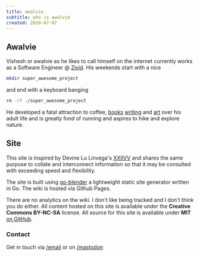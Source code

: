 ```yaml
---
title: awalvie
subtitle: who is awalvie
created: 2020-07-07
---
```


## Awalvie

Vishesh or awalvie as he likes to call himself on the internet currently
works as a Software Engineer @ [Zivid](https://zivid.com/). His weekends
start with a nice

```sh
mkdir super_awesome_project
```

and end with a keyboard banging

```sh
rm -rf ./super_awesome_project
```

He developed a fatal attraction to coffee, [books](books.html)
[writing](writing.html) and [art](art.html) over his adult life and is
greatly fond of running and aspires to hike and explore nature.

## Site

This site is inspired by Devine Lu Linvega's
[XXIIVV](https://wiki.xxiivv.com/site/home.html) and shares the same
purpose to collate and interconnect information so that it may be
consulted with exceeding speed and flexibility.

The site is built using
[go-blender](https://github.com/awalvie/go-blender) a lightweight static
site generator written in Go. The wiki is hosted via Github Pages.

There are no analytics on the wiki. I don't like being tracked and I don't
think you do either. All content hosted on this site is available under
the **Creative Commons BY-NC-SA** license. All source for this site is
available under **MIT** [on GitHub](https://github.com/awalvie/lyceum).

### Contact

Get in touch via [/email](mailto:agrawal.vishesh.178@gmail.com) or on
[/mastodon](https://merveilles.town/@awalvie)
